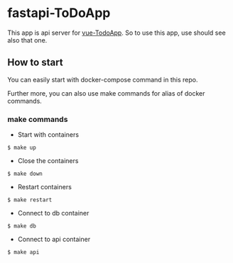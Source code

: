 # fastapi-ToDoApp

This app is api server for [vue-TodoApp](https://github.com/Yu0614/vue-ToDoApp).
So to use this app, use should see also that one.

## How to start 

You can easily start with docker-compose command in this repo.

Further more, you can also use make commands for alias of docker commands.


### make commands

* Start with containers
```shell
$ make up
```

* Close the containers 
```shell
$ make down
```

* Restart containers
```make
$ make restart
```

* Connect to db container
```make
$ make db
```

* Connect to api container
```make
$ make api
```

